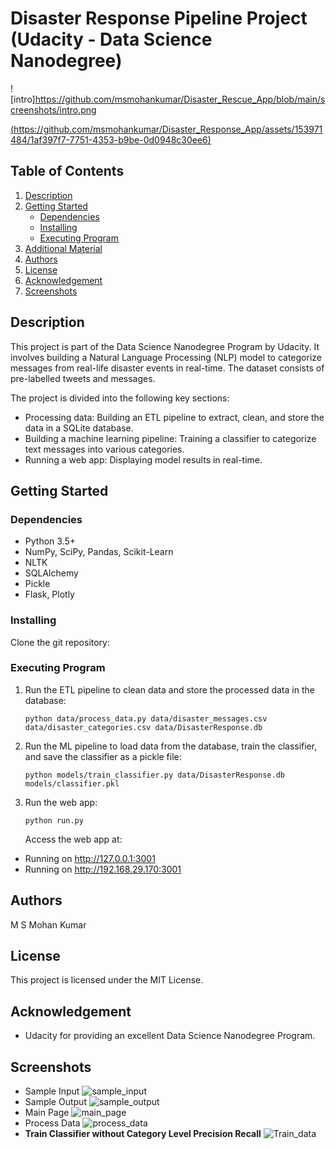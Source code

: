 # Disaster Response Pipeline Project (Udacity - Data Science Nanodegree)

![intro]https://github.com/msmohankumar/Disaster_Rescue_App/blob/main/screenshots/intro.png

[(https://github.com/msmohankumar/Disaster_Response_App/assets/153971484/1af397f7-7751-4353-b9be-0d0948c30ee6)](https://github.com/msmohankumar/Disaster_Rescue_App/blob/main/screenshots/intro.png)



## Table of Contents
1. [Description](#description)
2. [Getting Started](#getting-started)
    - [Dependencies](#dependencies)
    - [Installing](#installing)
    - [Executing Program](#executing-program)
3. [Additional Material](#additional-material)
4. [Authors](#authors)
5. [License](#license)
6. [Acknowledgement](#acknowledgement)
7. [Screenshots](#screenshots)

## Description
This project is part of the Data Science Nanodegree Program by Udacity. It involves building a Natural Language Processing (NLP) model to categorize messages from real-life disaster events in real-time. The dataset consists of pre-labelled tweets and messages.

The project is divided into the following key sections:
- Processing data: Building an ETL pipeline to extract, clean, and store the data in a SQLite database.
- Building a machine learning pipeline: Training a classifier to categorize text messages into various categories.
- Running a web app: Displaying model results in real-time.

## Getting Started

### Dependencies
- Python 3.5+
- NumPy, SciPy, Pandas, Scikit-Learn
- NLTK
- SQLAlchemy
- Pickle
- Flask, Plotly

### Installing
Clone the git repository:


### Executing Program
1. Run the ETL pipeline to clean data and store the processed data in the database:
    ```
    python data/process_data.py data/disaster_messages.csv data/disaster_categories.csv data/DisasterResponse.db
    ```

2. Run the ML pipeline to load data from the database, train the classifier, and save the classifier as a pickle file:
    ```
    python models/train_classifier.py data/DisasterResponse.db models/classifier.pkl
    ```

3. Run the web app:
    ```
    python run.py
    ```
   Access the web app at:
 * Running on http://127.0.0.1:3001
 * Running on http://192.168.29.170:3001


## Authors
M S Mohan Kumar

## License
This project is licensed under the MIT License.

## Acknowledgement
- Udacity for providing an excellent Data Science Nanodegree Program.
  

## Screenshots
- Sample Input
  ![sample_input](https://github.com/msmohankumar/Disaster_Response_App/assets/153971484/f0275d3d-ed81-40f2-8943-2ee55dd9e28d)
- Sample Output
![sample_output](https://github.com/msmohankumar/Disaster_Response_App/assets/153971484/cb90b6d5-7a22-45d9-94a8-2d6d5e179500)
- Main Page
![main_page](https://github.com/msmohankumar/Disaster_Response_App/assets/153971484/8b1b8e8d-b3d7-453f-9035-18f595093604)
- Process Data
  ![process_data](https://github.com/msmohankumar/Disaster_Response_App/assets/153971484/365a9206-45ee-46a9-986f-0b61d4da132c)
- **Train Classifier without Category Level Precision Recall**
  ![Train_data](https://github.com/msmohankumar/Disaster_Response_App/assets/153971484/46599e89-c691-4b94-8a16-e58ee410d43c)

